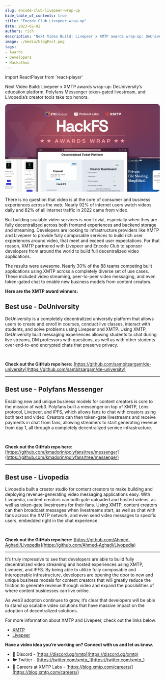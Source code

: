 ```yaml
---
slug: encode-club-livepeer-wrap-up
hide_table_of_contents: true
title: "Encode Club Livepeer wrap-up"
date: 2023-02-02
authors: rich
description: "Next Video Build: Livepeer x XMTP awards wrap-up: DeUniversity’s education platform, Polyfans Messenger token-gated livestream, and Livopedia’s creator tools take top honors."
image: ./media/blogPost.png
tags:
- Awards
- Developers
- Hackathon
---
```

import ReactPlayer from 'react-player'

Next Video Build: Livepeer x XMTP awards wrap-up: DeUniversity’s education platform, Polyfans Messenger token-gated livestream, and Livopedia’s creator tools take top honors.

<!--need image-->
![](./media/blogPost.png)

<!--truncate-->

There is no question that video is at the core of consumer and business experiences across the web. Nearly 92% of internet users watch videos daily and 82% of all internet traffic in 2022 came from video.

But building scalable video services is non-trivial, especially when they are fully decentralized across both frontend experiences and backend storage and streaming. Developers are looking to infrastructure providers like XMTP and Livepeer to provide fully composable services to build rich user experiences around video, that meet and exceed user expectations. For that reason, XMTP partnered with Livepeer and Encode Club to sponsor developers from around the world to build full decentralized video applications.

The results were awesome. Nearly 30% of the 88 teams competing built applications using XMTP across a completely diverse set of use cases. These included video streaming, peer-to-peer video messaging, and even token-gated chat to enable new business models from content creators.

**Here are the XMTP award winners:**

## Best use - DeUniversity

DeUniversity is a completely decentralized university platform that allows users to create and enroll in courses, conduct live classes, interact with students, and solve problems using Livepeer and XMTP. Using XMTP, DeUniversity built messaging experiences allowing students to chat during live streams, DM professors with questions, as well as with other students over end-to-end encrypted chats that preserve privacy.

<ReactPlayer width="100%" controls url='https://vimeo.com/787437507' />

<br/>

**Check out the GitHub repo here:** [https://github.com/sambitsargam/de-university](https://github.com/sambitsargam/de-university)

---

## Best use - Polyfans Messenger

Enabling new and unique business models for content creators is core to the mission of web3. Polyfans built a messenger on top of XMTP, Lens protocol, Livepeer, and IPFS, which allows fans to chat with creators using both text and video. Creators can then token-gate livestreams and receive payments in chat from fans, allowing streamers to start generating revenue from day 1, all through a completely decentralized service infrastructure.

<ReactPlayer width="100%" controls url='/img/polyfans-messenger-demo.mp4' />

<br/>

**Check out the GitHub repo here:** [https://github.com/kmadorin/polyfans/tree/messenger](https://github.com/kmadorin/polyfans/tree/messenger)

---

## Best use - Livopedia

Livopedia built a creator studio for content creators to make building and deploying revenue-generating video messaging applications easy. With Livopedia, content creators can both gate uploaded and hosted videos, as well as token-gate livestreams for their fans. Using XMTP, content creators can then broadcast messages when livestreams start, as well as chat with fans across the XMTP network, and even send video messages to specific users, embedded right in the chat experience.

<ReactPlayer width="100%" controls url='https://youtu.be/00Jl-_G5MqQ' />

<br/>

**Check out the GitHub repo here:** [https://github.com/Ahmed-Aghadi/Livopedia](https://github.com/Ahmed-Aghadi/Livopedia)

---

It’s truly impressive to see that developers are able to build fully decentralized video streaming and hosted experiences using XMTP, Livepeer, and IPFS. By being able to utilize fully composable and interoperable infrastructure, developers are opening the door to new and unique business models for content creators that will greatly reduce the friction to generate revenue through video and expand the possibilities of where content businesses can live online.

As web3 adoption continues to grow, it’s clear that developers will be able to stand up scalable video solutions that have massive impact on the adoption of decentralized solutions.

For more information about XMTP and Livepeer, check out the links below:

- [XMTP](https://xmtp.org/)
- [Livepeer](https://livepeer.org/)

**Have a video idea you’re working on? Connect with us and let us know.**

- 👾 Discord - [https://discord.gg/xmtp](https://discord.gg/xmtp)
- 🐦 Twitter - [https://twitter.com/xmtp_](https://twitter.com/xmtp_)
- 📖 Careers at XMTP Labs - [https://blog.xmtp.com/careers/](https://blog.xmtp.com/careers/)
